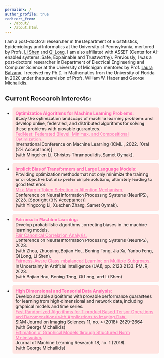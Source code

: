 ```yaml
---
permalink: /
author_profile: true
redirect_from: 
  - /about/
  - /about.html
---
```


I am a post-doctoral researcher in the Department of Biostatistics, Epidemiology and Informatics at the University of Pennsylvania, mentored by Profs. [Li Shen](https://www.med.upenn.edu/apps/faculty/index.php/g275/p9075258) and [Qi Long](https://www.med.upenn.edu/apps/faculty/index.php/g275/p8939931).  I am also affiliated with ASSET (Center for AI-enabled systems: Safe, Explainable and Trustworthy). Previously, I was a  post-doctoral researcher in Department of Electrical Engineering and Computer Science at the University of Michigan, mentored by Prof. [Laura Balzano](https://web.eecs.umich.edu/~girasole/). I received my Ph.D. in Mathematics from the University of Florida in 2020 under the supervision of Profs. [William W. Hager](https://people.clas.ufl.edu/hager/) and [George Michailidis](https://informatics.research.ufl.edu/homepage-2/about-us/michailidis.html).



<h2>Current Research Interests:</h2>
<ul>
  <li style="background-color: #FFE4E1; padding: 10px; border-radius: 5px; margin-bottom: 10px;">
    <strong style="color: #FF69B4;">Optimization Algorithms for Machine Learning Problems:</strong><br>
    Study the optimization landscape of machine learning problems and develop online, federated, and distributed algorithms for solving these problems with provable guarantees.
    <br>
    <a href="https://arxiv.org/abs/2205.02215" style="color: #FF69B4;">FedNest: Federated Bilevel, Minimax, and Compositional Optimization.</a>
    <br>
    International Conference on Machine Learning (ICML), 2022. [Oral (2% Acceptance)]
    <br>
    (with Mingchen Li, Christos Thrampoulidis, Samet Oymak).
  </li>
  <li style="background-color: #FFE4E1; padding: 10px; border-radius: 5px; margin-bottom: 10px;">
    <strong style="color: #FF69B4;">Implicit Bias of Transformers and Large Language Models:</strong><br>
    Providing optimization methods that not only minimize the training error objective but also prefer simple solutions, ultimately leading to good test error.
    <br>
    <a href="https://arxiv.org/abs/2306.13596" style="color: #FF69B4;">Max-Margin Token Selection in Attention Mechanism.</a>
    <br>
    Conference on Neural Information Processing Systems (NeurIPS), 2023. [Spotlight (3% Acceptance)]
    <br>
    (with Yingcong Li, Xuechen Zhang, Samet Oymak).
  </li>
  <li style="background-color: #FFE4E1; padding: 10px; border-radius: 5px; margin-bottom: 10px;">
    <strong style="color: #FF69B4;">Fairness in Machine Learning:</strong><br>
    Develop probabilistic algorithms correcting biases in the machine learning models.
    <br>
    <a href="https://arxiv.org/abs/2309.15809" style="color: #FF69B4;">Fair Canonical Correlation Analysis.</a>
    <br>
    Conference on Neural Information Processing Systems (NeurIPS), 2023.
    <br>
    (with Zhou, Zhuoping, Bojian Hou, Boning Tong, Jia Xu, Yanbo Feng, Qi Long, Li Shen).
    <br>
    <a href="https://proceedings.mlr.press/v216/tarzanagh23a" style="color: #FF69B4;">Fairness-Aware Class Imbalanced Learning on Multiple Subgroups.</a>
    <br>
    In Uncertainty in Artificial Intelligence (UAI), pp. 2123-2133. PMLR, 2023.
    <br>
    (with Bojian Hou, Boning Tong, Qi Long, and Li Shen).
  </li>
  <li style="background-color: #FFE4E1; padding: 10px; border-radius: 5px; margin-bottom: 10px;">
    <strong style="color: #FF69B4;">High Dimensional and Tensorial Data Analysis:</strong><br>
    Develop scalable algorithms with provable performance guarantees for learning from high-dimensional and network data, including graphical models and time series.
    <br>
    <a href="https://arxiv.org/abs/1704.04362" style="color: #FF69B4;">Fast Randomized Algorithms for T-product Based Tensor Operations and Decompositions with Applications to Imaging Data.</a>
    <br>
    SIAM Journal on Imaging Sciences 11, no. 4 (2018): 2629-2664.
    <br>
    (with George Michailidis)
    <br>
    <a href="https://arxiv.org/abs/1609.09010" style="color: #FF69B4;">Estimation of Graphical Models through Structured Norm Minimization.</a>
    <br>
    Journal of Machine Learning Research 18, no. 1 (2018).
    <br>
    (with George Michailidis)
  </li>
</ul>

